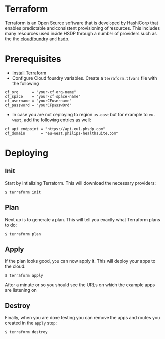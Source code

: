 # Terraform
Terraform is an Open Source software that is developed by HashiCorp that enables predictable and consistent provisioning of resources. This includes many resources used inside HSDP through a number of providers such as the the [cloudfoundry](https://registry.terraform.io/providers/philips-labs/cloudfoundry/latest) and [hsdp](https://registry.terraform.io/providers/philips-software/hsdp/latest).

# Prerequisites
* [Install Terraform](https://learn.hashicorp.com/tutorials/terraform/install-cli)
* Configure Cloud foundry variables. Create a `terraform.tfvars` file with the following

```hcl
cf_org      = "your-cf-org-name"
cf_space    = "your-cf-space-name"
cf_username = "yourCFusername"
cf_password = "yourCFpassw0rd"
```

* In case you are not deploying to region `us-east` but for example to `eu-west`, add the following entries as well:

```hcl
cf_api_endpoint = "https://api.eu1.phsdp.com"
cf_domain       = "eu-west.philips-healthsuite.com"
```

# Deploying

## Init
Start by intializing Terraform. This will download the necessary providers:

```shell
$ terraform init
```

## Plan
Next up is to generate a plan. This will tell you exactly what Terraform plans to do:

```shell
$ terraform plan
```

## Apply
If the plan looks good, you can now apply it. This will deploy your apps to the cloud:

```shell
$ terraform apply
```

After a minute or so you should see the URLs on which the example apps are listening on

## Destroy

Finally, when you are done testing you can remove the apps and routes you created in the `apply` step:

```shell
$ terraform destroy
```
